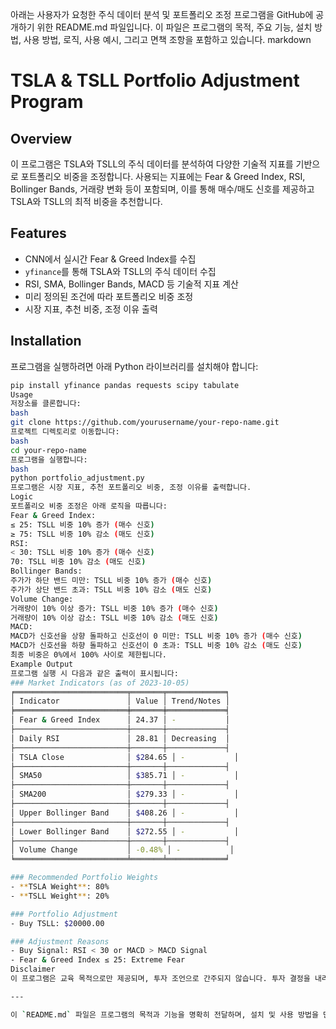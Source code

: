 아래는 사용자가 요청한 주식 데이터 분석 및 포트폴리오 조정 프로그램을 GitHub에 공개하기 위한 README.md 파일입니다. 이 파일은 프로그램의 목적, 주요 기능, 설치 방법, 사용 방법, 로직, 사용 예시, 그리고 면책 조항을 포함하고 있습니다.
markdown
# TSLA & TSLL Portfolio Adjustment Program

## Overview
이 프로그램은 TSLA와 TSLL의 주식 데이터를 분석하여 다양한 기술적 지표를 기반으로 포트폴리오 비중을 조정합니다. 사용되는 지표에는 Fear & Greed Index, RSI, Bollinger Bands, 거래량 변화 등이 포함되며, 이를 통해 매수/매도 신호를 제공하고 TSLA와 TSLL의 최적 비중을 추천합니다.

## Features
- CNN에서 실시간 Fear & Greed Index를 수집
- `yfinance`를 통해 TSLA와 TSLL의 주식 데이터 수집
- RSI, SMA, Bollinger Bands, MACD 등 기술적 지표 계산
- 미리 정의된 조건에 따라 포트폴리오 비중 조정
- 시장 지표, 추천 비중, 조정 이유 출력

## Installation
프로그램을 실행하려면 아래 Python 라이브러리를 설치해야 합니다:
```bash
pip install yfinance pandas requests scipy tabulate
Usage
저장소를 클론합니다:
bash
git clone https://github.com/yourusername/your-repo-name.git
프로젝트 디렉토리로 이동합니다:
bash
cd your-repo-name
프로그램을 실행합니다:
bash
python portfolio_adjustment.py
프로그램은 시장 지표, 추천 포트폴리오 비중, 조정 이유를 출력합니다.
Logic
포트폴리오 비중 조정은 아래 로직을 따릅니다:
Fear & Greed Index:
≤ 25: TSLL 비중 10% 증가 (매수 신호)
≥ 75: TSLL 비중 10% 감소 (매도 신호)
RSI:
< 30: TSLL 비중 10% 증가 (매수 신호)
70: TSLL 비중 10% 감소 (매도 신호)
Bollinger Bands:
주가가 하단 밴드 미만: TSLL 비중 10% 증가 (매수 신호)
주가가 상단 밴드 초과: TSLL 비중 10% 감소 (매도 신호)
Volume Change:
거래량이 10% 이상 증가: TSLL 비중 10% 증가 (매수 신호)
거래량이 10% 이상 감소: TSLL 비중 10% 감소 (매도 신호)
MACD:
MACD가 신호선을 상향 돌파하고 신호선이 0 미만: TSLL 비중 10% 증가 (매수 신호)
MACD가 신호선을 하향 돌파하고 신호선이 0 초과: TSLL 비중 10% 감소 (매도 신호)
최종 비중은 0%에서 100% 사이로 제한됩니다.
Example Output
프로그램 실행 시 다음과 같은 출력이 표시됩니다:
### Market Indicators (as of 2023-10-05)
╒═════════════════════════╤═══════╤═════════════╕
│ Indicator               │ Value │ Trend/Notes │
╞═════════════════════════╪═══════╪═════════════╡
│ Fear & Greed Index      │ 24.37 │ -           │
├─────────────────────────┼───────┼─────────────┤
│ Daily RSI               │ 28.81 │ Decreasing  │
├─────────────────────────┼───────┼─────────────┤
│ TSLA Close              │ $284.65 │ -           │
├─────────────────────────┼───────┼─────────────┤
│ SMA50                   │ $385.71 │ -           │
├─────────────────────────┼───────┼─────────────┤
│ SMA200                  │ $279.33 │ -           │
├─────────────────────────┼───────┼─────────────┤
│ Upper Bollinger Band    │ $408.26 │ -           │
├─────────────────────────┼───────┼─────────────┤
│ Lower Bollinger Band    │ $272.55 │ -           │
├─────────────────────────┼───────┼─────────────┤
│ Volume Change           │ -0.48% │ -           │
╘═════════════════════════╧═══════╧═════════════╛

### Recommended Portfolio Weights
- **TSLA Weight**: 80%
- **TSLL Weight**: 20%

### Portfolio Adjustment
- Buy TSLL: $20000.00

### Adjustment Reasons
- Buy Signal: RSI < 30 or MACD > MACD Signal
- Fear & Greed Index ≤ 25: Extreme Fear
Disclaimer
이 프로그램은 교육 목적으로만 제공되며, 투자 조언으로 간주되지 않습니다. 투자 결정을 내리기 전에 반드시 금융 전문가와 상담하시기 바랍니다.

---

이 `README.md` 파일은 프로그램의 목적과 기능을 명확히 전달하며, 설치 및 사용 방법을 단계별로 안내합니다. 또한, 포트폴리오 조정 로직과 출력 예시를 포함하여 사용자가 프로그램을 쉽게 이해하고 활용할 수 있도록 돕습니다. GitHub에 업로드 시 `yourusername`과 `your-repo-name`을 실제 사용자 이름과 저장소 이름으로 변경하세요.
